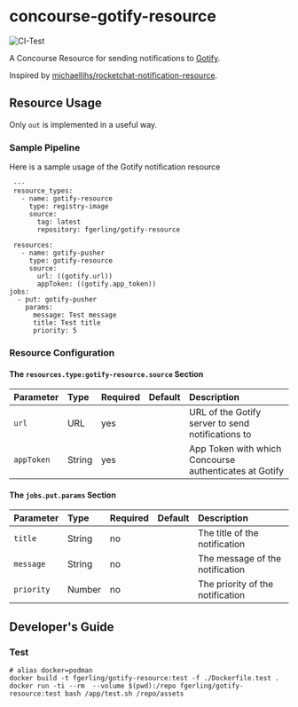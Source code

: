 # concourse-gotify-resource
![CI-Test](https://concourse-ci.17xf.de/api/v1/teams/main/pipelines/concourse-gotify-resource/jobs/test/badge)

A Concourse Resource for sending notifications to [Gotify](https://gotify.net/).

Inspired by [michaellihs/rocketchat-notification-resource](https://github.com/michaellihs/rocketchat-notification-resource).

## Resource Usage
Only `out` is implemented in a useful way.

### Sample Pipeline
Here is a sample usage of the Gotify notification resource

```
 ---
 resource_types:
   - name: gotify-resource
     type: registry-image
     source:
       tag: latest
       repository: fgerling/gotify-resource

 resources:
   - name: gotify-pusher
     type: gotify-resource
     source:
       url: ((gotify.url))
       appToken: ((gotify.app_token))
jobs:
  - put: gotify-pusher
    params:
      message: Test message
      title: Test title
      priority: 5
```

### Resource Configuration

#### The `resources.type:gotify-resource.source` Section

| Parameter  | Type   | Required | Default     | Description                                                       |
|:-----------|:-------|:---------|:------------|:------------------------------------------------------------------|
| `url`      | URL    | yes      |             | URL of the Gotify server to send notifications to                 |
| `appToken` | String | yes      |             | App Token with which Concourse authenticates at Gotify            |

#### The `jobs.put.params` Section

| Parameter | Type   | Required | Default     | Description                                                        |
|:----------|:-------|:---------|:------------|:-------------------------------------------------------------------|
| `title`   | String | no       |             | The title of the notification                                      |
| `message` | String | no       |             | The message of the notification                                    |
| `priority`| Number | no       |             | The priority of the notification                                   |


## Developer's Guide
### Test
```
# alias docker=podman
docker build -t fgerling/gotify-resource:test -f ./Dockerfile.test .
docker run -ti --rm  --volume $(pwd):/repo fgerling/gotify-resource:test bash /app/test.sh /repo/assets
```

